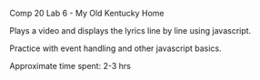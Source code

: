 Comp 20 Lab 6 - My Old Kentucky Home

Plays a video and displays the lyrics line by line using javascript.

Practice with event handling and other javascript basics.

Approximate time spent: 2-3 hrs